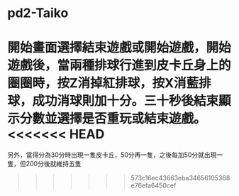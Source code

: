# pd2-Taiko
開始畫面選擇結束遊戲或開始遊戲，開始遊戲後，當兩種排球行進到皮卡丘身上的圈圈時，按Z消掉紅排球，按X消藍排球，成功消球則加十分。三十秒後結束顯示分數並選擇是否重玩或結束遊戲。
<<<<<<< HEAD
=======
另外，當得分為30分時出現一隻皮卡丘，50分再一隻，之後每加50分就出現一隻，但200分後就維持五隻
>>>>>>> 573c16ec43663eba34656105368e76efa6450cef
